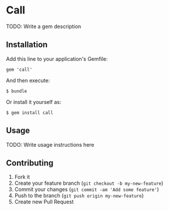 # Call

TODO: Write a gem description

## Installation

Add this line to your application's Gemfile:

    gem 'call'

And then execute:

    $ bundle

Or install it yourself as:

    $ gem install call

## Usage

TODO: Write usage instructions here

## Contributing

1. Fork it
2. Create your feature branch (`git checkout -b my-new-feature`)
3. Commit your changes (`git commit -am 'Add some feature'`)
4. Push to the branch (`git push origin my-new-feature`)
5. Create new Pull Request
